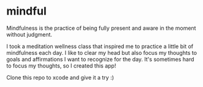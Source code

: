 # mindful
Mindfulness is the practice of being fully present and aware in the moment without judgment.

I took a meditation wellness class that inspired me to practice a little bit of mindfulness each day. I like to clear my head but also focus my thoughts to goals and affirmations I want to recognize for the day. It's sometimes hard to focus my thoughts, so I created this app!

Clone this repo to xcode and give it a try :)
